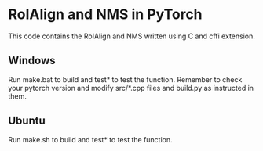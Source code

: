 RoIAlign and NMS in PyTorch
====
  This code contains the RoIAlign and NMS written using C and cffi extension.

## Windows
Run make.bat to build and test* to test the function.
Remember to check your pytorch version and modify src/*.cpp files and build.py as instructed in them.

## Ubuntu
Run make.sh to build and test* to test the function.